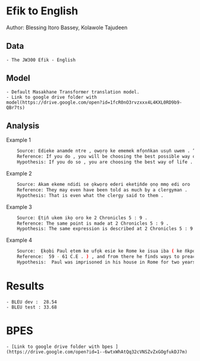 # Efik to English

Author: Blessing Itoro Bassey, Kolawole Tajudeen

## Data

	- The JW300 Efik - English

## Model

	- Default Masakhane Transformer translation model.
	- Link to google drive folder with model(https://drive.google.com/open?id=1fcR0nO3rvzxxx4L4KXL0RD9b9-QBr7ts)

## Analysis

Example 1
```sh
	Source: Edieke anamde ntre , ọwọrọ ke ememek mfọnn̄kan usụn̄ uwem . ”
 	Reference: If you do , you will be choosing the best possible way of life . ’
 	Hypothesis: If you do so , you are choosing the best way of life . ’
```

Example 2
```sh
	Source: Akam ekeme ndidi se ọkwọrọ ederi eketịn̄de ọnọ mmọ edi oro .
 	Reference: They may even have been told as much by a clergyman .
 	Hypothesis: That is even what the clergy said to them .
```

Example 3
```sh
	Source: Ẹtịn̄ ukem ikọ oro ke 2 Chronicles 5 : 9 .
 	Reference: The same point is made at 2 Chronicles 5 : 9 .
 	Hypothesis: The same expression is described at 2 Chronicles 5 : 9 .
```

Example 4
```sh
	Source:  Ẹkọbi Paul ẹtem ke ufọk esie ke Rome ke isua iba ( ke n̄kpọ nte isua 59 esịm 61 E.N . ) , ndien enye oyom usụn̄ do ọkwọrọ Obio Ubọn̄ onyụn̄ ekpep mbon en̄wen “ mme n̄kpọ emi ẹban̄ade Ọbọn̄ Jesus Christ . ” — Utom 28 : 30 , 31 .
 	Reference:  59 - 61 C.E . ) , and from there he finds ways to preach about the Kingdom and teach “ the things concerning the Lord Jesus Christ . ” ​ — Acts 28 : 30 , 31 . Christ . ” — Utom 28 : 30 , 31 .
 	Hypothesis:  Paul was imprisoned in his house in Rome for two years ( about 59 to 61 C.E . ) , and he wants to preach the Kingdom and teach others “ the things about the Lord Jesus Christ . ” ​ — Acts 28 : 30 , 31 .
```

# Results
	- BLEU dev :  28.54 
	- BLEU test : 33.68

# BPES
	- [Link to google drive folder with bpes ](https://drive.google.com/open?id=1--6wtxWhAtQq32cVNSZvZxGOgfukDJ7m)
